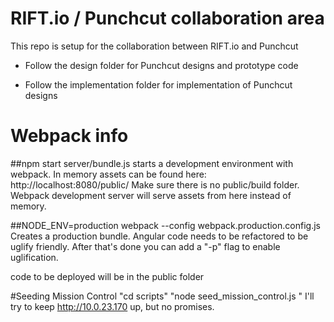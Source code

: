 # RIFT.io / Punchcut collaboration area

This repo is setup for the collaboration between RIFT.io and Punchcut

* Follow the design folder for Punchcut designs and prototype code

* Follow the implementation folder for implementation of Punchcut designs


# Webpack info

##npm start
server/bundle.js starts a development environment with webpack. In memory assets can be found here: http://localhost:8080/public/
Make sure there is no public/build folder. Webpack development server will serve assets from here instead of memory.


##NODE_ENV=production webpack --config webpack.production.config.js
Creates a production bundle. Angular code needs to be refactored to be uglify friendly. After that's done you can add a "-p" flag to enable uglification.

code to be deployed will be in the public folder



#Seeding Mission Control
"cd scripts"
"node seed_mission_control.js <MC api address>"
I'll try to keep http://10.0.23.170 up, but no promises.
